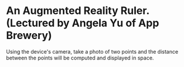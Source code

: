 # An Augmented Reality Ruler. (Lectured by Angela Yu of App Brewery)

Using the device's camera, take a photo of two points and the distance between the points will be computed and displayed in space.
